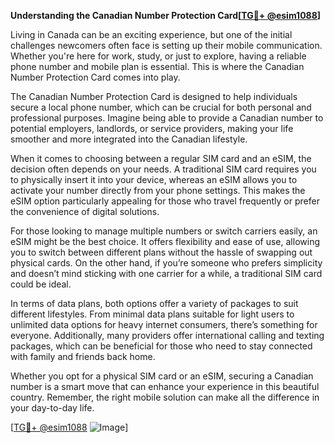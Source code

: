 **Understanding the Canadian Number Protection Card[[TG💪+ @esim1088](https://t.me/s/esim1088)]**

Living in Canada can be an exciting experience, but one of the initial challenges newcomers often face is setting up their mobile communication. Whether you're here for work, study, or just to explore, having a reliable phone number and mobile plan is essential. This is where the Canadian Number Protection Card comes into play.

The Canadian Number Protection Card is designed to help individuals secure a local phone number, which can be crucial for both personal and professional purposes. Imagine being able to provide a Canadian number to potential employers, landlords, or service providers, making your life smoother and more integrated into the Canadian lifestyle. 

When it comes to choosing between a regular SIM card and an eSIM, the decision often depends on your needs. A traditional SIM card requires you to physically insert it into your device, whereas an eSIM allows you to activate your number directly from your phone settings. This makes the eSIM option particularly appealing for those who travel frequently or prefer the convenience of digital solutions. 

For those looking to manage multiple numbers or switch carriers easily, an eSIM might be the best choice. It offers flexibility and ease of use, allowing you to switch between different plans without the hassle of swapping out physical cards. On the other hand, if you’re someone who prefers simplicity and doesn’t mind sticking with one carrier for a while, a traditional SIM card could be ideal.

In terms of data plans, both options offer a variety of packages to suit different lifestyles. From minimal data plans suitable for light users to unlimited data options for heavy internet consumers, there’s something for everyone. Additionally, many providers offer international calling and texting packages, which can be beneficial for those who need to stay connected with family and friends back home.

Whether you opt for a physical SIM card or an eSIM, securing a Canadian number is a smart move that can enhance your experience in this beautiful country. Remember, the right mobile solution can make all the difference in your day-to-day life.

[[TG💪+ @esim1088](https://t.me/s/esim1088) ![Image](https://i.postimg.cc/Y0z9fWf4/image.png)]